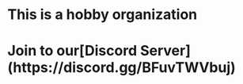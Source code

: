 <h1>This is a hobby organization</h1>
<h1>Join to our[Discord Server](https://discord.gg/BFuvTWVbuj)</h1>

